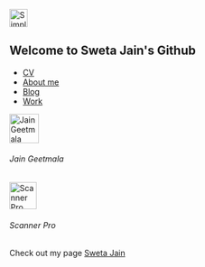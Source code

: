 <p align="left">
<img src="https://simpleicons.org/icons/android.svg" alt="Simple Icons" width=32 height=32 >
<p align="left">
  
## Welcome to Sweta Jain's Github 




- [CV](https://swetathebest.github.io/cv/)
- [About me](https://swetathebest.github.io/about/)
- [Blog](https://swetathebest.github.io/blog/)
- [Work](https://swetathebest.github.io/works/)


<a href="https://play.google.com/store/apps/details?id=com.swetajain.jainbhajan">
<img src="https://play-lh.googleusercontent.com/9Yu-TJ6Mceq871DLhBsSaejvln-jMC5pol-PqTbC1ZokgAsdPJ6SuXkqxLPJjMFYgGc=s180-rw" alt="Jain Geetmala" width=52 height=52>
</a>
<h6 >Jain Geetmala</h6>

<a href="https://play.google.com/store/apps/details?id=com.swetajain.scannerpro">
<img src="https://play-lh.googleusercontent.com/ChkFz2t_2kpmYpjpgqR5N-fOFwVUWWmT6wBCpeMZwb4bYTnmTjZdqQsZnvEBB0CRmQ=s180-rw" alt="Scanner Pro" width=48 height=48>
</a>
<h6 >Scanner Pro</h6>


Check out my page  [Sweta Jain](https://swetathebest.github.io/) 
